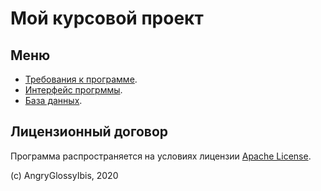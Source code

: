 # Мой курсовой проект

## Меню

- [Требования к программе](/SiponI17/a/).
- [Интерфейс прогрммы](/SiponI17/b/).
- [База данных](/SiponI17/c/).

## Лицензионный договор

Программа распространяется на условиях лицензии [Apache License](https://www.apache.org/licenses/LICENSE-2.0.txt).

(c) AngryGlossyIbis, 2020